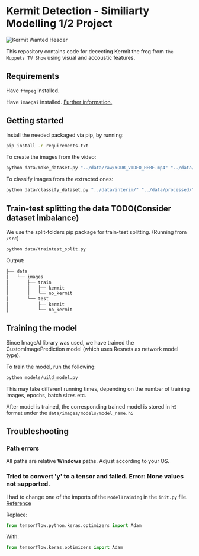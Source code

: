 # Kermit Detection - Similiarty Modelling 1/2 Project

![Kermit Wanted Header](https://vignette.wikia.nocookie.net/muppet/images/0/05/Iflorist_1.jpg)

This repository contains code for dececting Kermit the frog from `The Muppets TV Show` using visual and accoustic features.

## Requirements

Have `ffmpeg` installed.

Have `imaegai` installed. [Further information.](https://imageai.readthedocs.io/en/latest/#installing-imageai)

## Getting started

Install the needed packaged via pip, by running:

```bash
pip install -r requirements.txt
```

To create the images from the video:
```python
python data/make_dataset.py "../data/raw/YOUR_VIDEO_HERE.mp4" "../data/interim/"
```

To classify images from the extracted ones:
```python
python data/classify_dataset.py "../data/interim/" "../data/processed/"
```

## Train-test splitting the data TODO(Consider dataset imbalance)

We use the split-folders pip package for train-test splitting. (Running from `/src`)

```bash
python data/traintest_split.py
```

Output:

```bash
├── data
│	└── images
│		├── train
│		│	├── kermit
│		│	└── no_kermit
│		└── test
│			├── kermit
│			└── no_kermit

```

## Training the model

Since ImageAI library was used, we have trained the CustomImagePrediction model (which uses Resnets as 
network model type).

To train the model, run the following:

```bash
python models/uild_model.py
```

This may take different running times, depending on the number of training images, epochs, batch sizes etc.

After model is trained, the corresponding trained model is stored in `h5` format under 
 the `data/images/models/model_name.h5`

## Troubleshooting

### Path errors

All paths are relative **Windows** paths. Adjust according to your OS.

### Tried to convert 'y' to a tensor and failed. Error: None values not supported.

I had to change one of the imports of the `ModelTraining` in the `init.py` file. [Reference](https://github.com/tensorflow/tensorflow/issues/32646)

Replace:

```python
from tensorflow.python.keras.optimizers import Adam
```
With:

```python
from tensorflow.keras.optimizers import Adam
```